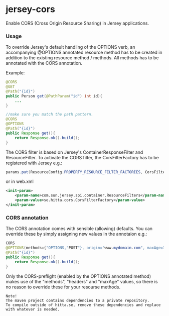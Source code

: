 jersey-cors
=========

Enable CORS (Cross Origin Resource Sharing) in Jersey applications.


### Usage
To override Jersey's default handling of the OPTIONS verb, an accompanying @OPTIONS annotated resource method has to be created in addition to the existing resource method / methods. All methods has to be annotated with the CORS annotation.

Example:
```java
@CORS
@GET
@Path("{id}")
public Person get(@PathParam("id") int id){
	...
}

//make sure you match the path pattern.
@CORS
@OPTIONS
@Path("{id}")
public Response get(){
	return Response.ok().build();
}
```


The CORS filter is based on Jersey's ContainerResponseFilter and ResourceFilter. To activate the CORS filter, the CorsFilterFactory has to be registered with Jersey e.g.:

```java
params.put(ResourceConfig.PROPERTY_RESOURCE_FILTER_FACTORIES, CorsFilterFactory.class.getName()); //activate CORS-filter
```
or in web.xml
```XML
<init-param>
    <param-name>com.sun.jersey.spi.container.ResourceFilters</param-name>
    <param-value>se.hitta.cors.CorsFilterFactory</param-value>
</init-param>
```

### CORS annotation
The CORS annotation comes with sensible (allowing) defaults. You can override these by simply assigning new values in the annotaion e.g.:
```java
CORS
@OPTIONS(methods={"OPTIONS,"POST"}, origin="www.mydomain.com", maxAge=3600)
@Path("{id}")
public Response get(){
	return Response.ok().build();
}
```
Only the CORS-preflight (enabled by the OPTIONS annotated method) makes use of the "methods", "headers" and "maxAge" values, so there is no reason to override these for your resourse methods.


````
Note!
The maven project contains dependencies to a private repository.
To compile outside of hitta.se, remove these dependencies and replace with whatever is needed.
````
